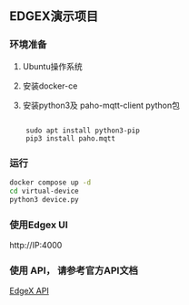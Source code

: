 ## EDGEX演示项目

### 环境准备

1. Ubuntu操作系统

2. 安装docker-ce 

3. 安装python3及 paho-mqtt-client python包

```shell

    sudo apt install python3-pip 
    pip3 install paho.mqtt

```

### 运行 

```sh
docker compose up -d 
cd virtual-device 
python3 device.py 

```

### 使用Edgex UI 

http://IP:4000 


### 使用 API， 请参考官方API文档 

[EdgeX API](https://docs.edgexfoundry.org/2.1/api/Ch-APIIntroduction/)


